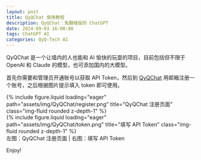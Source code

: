 ```yaml
---
layout: post
title: QyQChat 使用教程
description: QyQChat：免翻墙版的 ChatGPT
date: 2024-09-03 16:00:00
tags: ChatGPT AI
categories: QyQ-Tech AI
---
```

QyQChat 是一个让墙内的人也能和 AI 愉快的玩耍的项目，目前包括但不限于 OpenAI 和 Claude 的模型，也可添加国内的大模型。

首先你需要和管理员开通账号以获取 API Token，然后到 [QyQChat](https://qyqchat.cpolar.cn) 用邮箱注册一个账号，之后根据图片提示填入 token 即可使用。

<div class="row mt-3">
    <div class="col-sm mt-3 mt-md-0">
        {% include figure.liquid loading="eager" path="assets/img/QyQChat/register.png" title="QyQChat 注册页面" class="img-fluid rounded z-depth-1" %}
    </div>
    <div class="col-sm mt-3 mt-md-0">
        {% include figure.liquid loading="eager" path="assets/img/QyQChat/token.png" title="填写 API Token" class="img-fluid rounded z-depth-1" %}
    </div>
</div>
<div class="caption">
    左图：QyQChat 注册页面 | 右图：填写 API Token
</div>

Enjoy!
